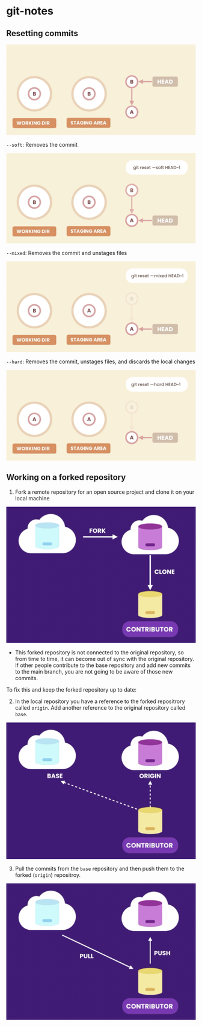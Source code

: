 # git-notes

## Resetting commits

![.](resetting/resetting-1.png)

`--soft`: Removes the commit

![.](resetting/resetting-2.png)


`--mixed`: Removes the commit and unstages files

![.](resetting/resetting-3.png)

`--hard`: Removes the commit, unstages files, and discards the local changes

![.](resetting/resetting-4.png)


## Working on a forked repository

1. Fork a remote repository for an open source project and clone it on your local machine 

![.](forking/forking-1.png)

- This forked repository is not connected to the original repository, so from time to time, it can become out of sync with the original repository. If other people contribute to the base repository and add new commits to the main branch, you are not going to be aware of those new commits.

To fix this and keep the forked repository up to date:

2. In the local repository you have a reference to the forked repositrory called `origin`. Add another reference to the original repository called `base`.

![.](forking/forking-2.png)


3. Pull the commits from the `base` repository and then push them to the forked (`origin`) repositroy.

![.](forking/forking-3.png)